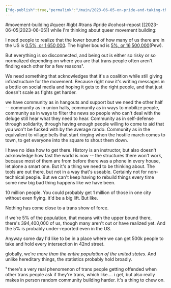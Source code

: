 ```yaml
---
{"dg-publish":true,"permalink":"/main/2023-06-05-on-pride-and-taking-the-offensive/"}
---
```


#movement-building #queer #lgbt #trans #pride #cohost-repost
[[2023-06-05\|2023-06-05]]
while I'm thinking about queer movement building:

I need people to realize that the lower bound of how many of us there are in the US is [0.5%, or 1,650,000](https://www.reuters.com/world/us/new-study-estimates-16-million-us-identify-transgender-2022-06-10/). The higher bound is [5%, or 16,500,000](https://www.pewresearch.org/short-reads/2022/06/07/about-5-of-young-adults-in-the-u-s-say-their-gender-is-different-from-their-sex-assigned-at-birth/)(Pew).

But everything is so disconnected, and being out is either so risky or so normalized depending on where you are that trans people often aren't finding each other for a few reasons¹.

We need something that acknowledges that it's a coalition while still giving infrastructure for the movement. Because right now it's writing messages in a bottle on social media and hoping it gets to the right people, and that just doesn't scale as fights get harder.

we have community as in hangouts and support but we need the other half -- community as in union halls, community as in ways to mobilize people, community as in ways to filter the news so people who can't deal with the deluge still hear what they need to hear. Community as in self-defense through solidarity, through having enough people willing to come to aid that you won't be fucked with by the average rando. Community as in the equivalent to village bells that start ringing when the hostile march comes to town, to get everyone into the square to shout them down.

I have no idea how to get there. History is an instructor, but also doesn't acknowledge how fast the world is now -- the structures there won't work, because most of them are from before there was a phone in every house, let alone a smart one. But it's a thing we need to be thinking about. The tools are out there, but not in a way that's useable. Certainly not for non-technical people. But we can't keep having to rebuild things every time some new big bad thing happens like we have been.

10 million people. You could probably get 1 million of those in one city without even flying. it'd be a big lift. But like.

Nothing has come close to a trans show of force.

if we're 5% of the population, that means with the upper bound there, there's 394,400,000 of us, though many aren't out or have realized yet. And the 5% is probably under-reported even in the US.

Anyway some day I'd like to be in a place where we can get 500k people to take and hold every intersection in 42nd street.

globally, we're _more than the entire population of the united states_. And unlike hereditary things, the statistics probably hold broadly.

¹ there's a very real phenomenon of trans people getting offended when other trans people ask if they're trans, which like.... i get, but also really makes in person random community building harder. it's a thing to chew on.
